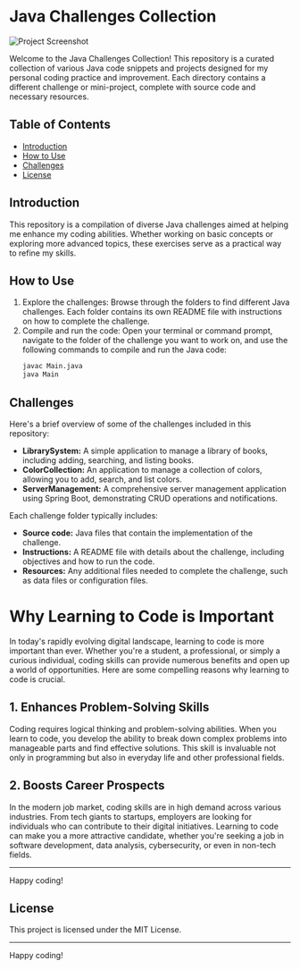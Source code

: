 # Java Challenges Collection


![Project Screenshot](https://www.summerbank.co.uk/wp-content/uploads/2020/04/Untitled-design-6-620x310-1.jpg)

Welcome to the Java Challenges Collection! This repository is a curated collection of various Java code snippets and projects designed for my personal coding practice and improvement. Each directory contains a different challenge or mini-project, complete with source code and necessary resources.

## Table of Contents

- [Introduction](#introduction)
- [How to Use](#how-to-use)
- [Challenges](#challenges)
- [License](#license)

## Introduction

This repository is a compilation of diverse Java challenges aimed at helping me enhance my coding abilities. Whether working on basic concepts or exploring more advanced topics, these exercises serve as a practical way to refine my skills.

## How to Use

1. Explore the challenges: Browse through the folders to find different Java challenges. Each folder contains its own README file with instructions on how to complete the challenge.
2. Compile and run the code: Open your terminal or command prompt, navigate to the folder of the challenge you want to work on, and use the following commands to compile and run the Java code:
    ```bash
    javac Main.java
    java Main
    ```

## Challenges


Here's a brief overview of some of the challenges included in this repository:

- **LibrarySystem:** A simple application to manage a library of books, including adding, searching, and listing books.
- **ColorCollection:** An application to manage a collection of colors, allowing you to add, search, and list colors.
- **ServerManagement:** A comprehensive server management application using Spring Boot, demonstrating CRUD operations and notifications.

Each challenge folder typically includes:

- **Source code:** Java files that contain the implementation of the challenge.
- **Instructions:** A README file with details about the challenge, including objectives and how to run the code.
- **Resources:** Any additional files needed to complete the challenge, such as data files or configuration files.


# Why Learning to Code is Important

In today's rapidly evolving digital landscape, learning to code is more important than ever. Whether you're a student, a professional, or simply a curious individual, coding skills can provide numerous benefits and open up a world of opportunities. Here are some compelling reasons why learning to code is crucial.

## 1. **Enhances Problem-Solving Skills**

Coding requires logical thinking and problem-solving abilities. When you learn to code, you develop the ability to break down complex problems into manageable parts and find effective solutions. This skill is invaluable not only in programming but also in everyday life and other professional fields.

## 2. **Boosts Career Prospects**

In the modern job market, coding skills are in high demand across various industries. From tech giants to startups, employers are looking for individuals who can contribute to their digital initiatives. Learning to code can make you a more attractive candidate, whether you're seeking a job in software development, data analysis, cybersecurity, or even in non-tech fields.



---

Happy coding!

## License

This project is licensed under the MIT License. 

---

Happy coding!

